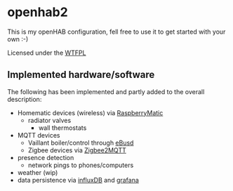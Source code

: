 # openhab2
This is my openHAB configuration, fell free to use it to get started with your own :-)

Licensed under the [WTFPL](http://www.wtfpl.net)

Implemented hardware/software
-----
The following has been implemented and partly added to the overall description:
- Homematic devices (wireless) via [RaspberryMatic](https://github.com/jens-maus/RaspberryMatic)
	- radiator valves
        - wall thermostats
- MQTT devices
	- Vaillant boiler/control through [eBusd](https://github.com/john30/ebusd)
	- Zigbee devices via [Zigbee2MQTT](https://www.zigbee2mqtt.io)
- presence detection
	- network pings to phones/computers
- weather (wip)
- data persistence via [influxDB](https://www.influxdata.com) and [grafana](https://grafana.com)

